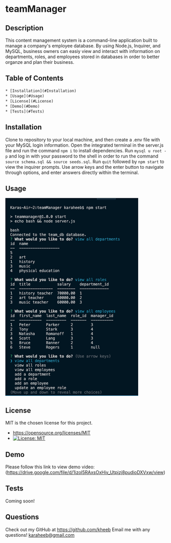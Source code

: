 # teamManager

## Description
  This content management system is a command-line application built to manage a company's employee database. By using Node.js, Inquirer, and MySQL, business owners can easiy view and interact with information on departments, roles, and employees stored in databases in order to better organze and plan their business.

## Table of Contents
    * [Installation](#Installation)
    * [Usage](#Usage)
    * [License](#License)
    * [Demo](#Demo)
    * [Tests](#Tests)

## Installation
  Clone to repository to your local machine, and then create a .env file with your MySQL login information. Open the integrated terminal in the server.js file and run the command `npm i` to install dependencies. Run `mysql u root -p` and log in with your password to the shell in order to run the command `source schema.sql && source seeds.sql`. Run `quit` followed by `npm start` to view the inquirer prompts. Use arrow keys and the enter button to navigate through options, and enter answers directly within the terminal.

## Usage
  ![img](./demoImg.png)
  
## License
  MIT is the chosen license for this project.
  * https://opensource.org/licenses/MIT
  * [![License: MIT](https://img.shields.io/badge/License-MIT-yellow.svg)](https://opensource.org/licenses/MIT)

## Demo
  Please follow this link to view demo video: (https://drive.google.com/file/d/1izol5RAxsOxHiv_Utpizj8pudioDXVxw/view)


## Tests
  Coming soon!

## Questions
  Check out my GitHub at https://github.com/kheeb
  Email me with any questions!
  karaheeb@gmail.com
